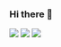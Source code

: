 ### Hi there 👋
 <a href="https://velog.io/@woo0_hooo" rel="nofollow"><img src="https://img.shields.io/badge/Python-3766AB?style=flat-square&logo=Python&logoColor=white"/></a>
<img src="https://img.shields.io/badge/Naver-03C75A?style=flat-square&logo=Naver&logoColor=white"/></a> 
<a href="https://www.instagram.com/23._.in/"><img src="https://img.shields.io/badge/Instagram-#E4405F?style=flat-square&logo=Instagram&logoColor=white"/></a>
<!--
**sein0211/sein0211** is a ✨ _special_ ✨ repository because its `README.md` (this file) appears on your GitHub profile.

Here are some ideas to get you started:
<h1>Lee Sein</h1>
- 🔭 I’m currently working on ...
- 🌱 I’m currently learning ...
- 👯 I’m looking to collaborate on ...
- 🤔 I’m looking for help with ...
- 💬 Ask me about ...
- 📫 How to reach me: ...
- 😄 Pronouns: ...
- ⚡ Fun fact: ...
-->
